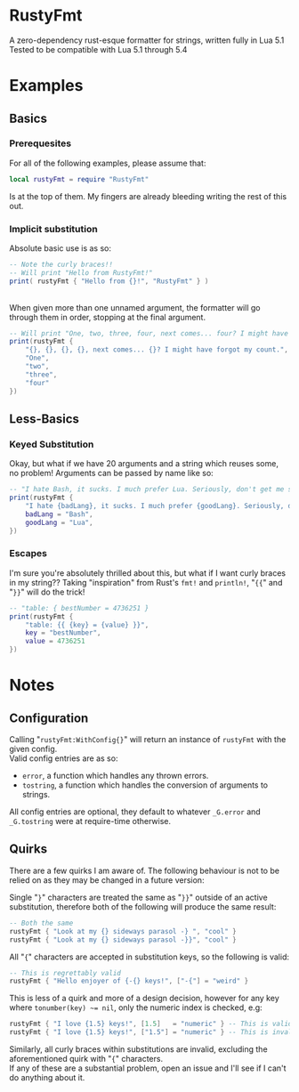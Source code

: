 # RustyFmt
A zero-dependency rust-esque formatter for strings, written fully in Lua 5.1  
Tested to be compatible with Lua 5.1 through 5.4

# Examples
## Basics
### Prerequesites
For all of the following examples, please assume that:
```lua
local rustyFmt = require "RustyFmt"
```
Is at the top of them. My fingers are already bleeding writing the rest of this out.

### Implicit substitution
Absolute basic use is as so:

```lua
-- Note the curly braces!!
-- Will print "Hello from RustyFmt!"
print( rustyFmt { "Hello from {}!", "RustyFmt" } )
```
<br>
When given more than one unnamed argument, the formatter will go through them in order, stopping at the final argument.

```lua
-- Will print "One, two, three, four, next comes... four? I might have forgot my count."
print(rustyFmt {
    "{}, {}, {}, {}, next comes... {}? I might have forgot my count.",
    "One",
    "two",
    "three",
    "four"
})
```
## Less-Basics
### Keyed Substitution
Okay, but what if we have 20 arguments and a string which reuses some, no problem! Arguments can be passed by name like so:
```lua
-- "I hate Bash, it sucks. I much prefer Lua. Seriously, don't get me started on Bash"
print(rustyFmt {
    "I hate {badLang}, it sucks. I much prefer {goodLang}. Seriously, don't get me started on {badLang}",
    badLang = "Bash",
    goodLang = "Lua",
})
```
### Escapes

I'm sure you're absolutely thrilled about this, but what if I want curly braces in my string?? Taking "inspiration" from Rust's `fmt!` and `println!`, "`{{`" and "`}}`" will do the trick!

```lua
-- "table: { bestNumber = 4736251 }
print(rustyFmt {
    "table: {{ {key} = {value} }}",
    key = "bestNumber",
    value = 4736251
})
```

# Notes
## Configuration
Calling "`rustyFmt:WithConfig{}`" will return an instance of `rustyFmt` with the given config.<br>
Valid config entries are as so:
- `error`, a function which handles any thrown errors.
- `tostring`, a function which handles the conversion of arguments to strings.

All config entries are optional, they default to whatever `_G.error` and `_G.tostring` were at require-time otherwise.

## Quirks
There are a few quirks I am aware of. The following behaviour is not to be relied on as they may be changed in a future version:

Single "`}`" characters are treated the same as "`}}`" outside of an active substitution, therefore both of the following will produce the same result:
```lua
-- Both the same
rustyFmt { "Look at my {} sideways parasol -} ", "cool" }
rustyFmt { "Look at my {} sideways parasol -}}", "cool" }
```

All "`{`" characters are accepted in substitution keys, so the following is valid:
```lua
-- This is regrettably valid
rustyFmt { "Hello enjoyer of {-{} keys!", ["-{"] = "weird" }
```

This is less of a quirk and more of a design decision, however for any key where `tonumber(key) ~= nil`, only the numeric index is checked, e.g:
```lua
rustyFmt { "I love {1.5} keys!", [1.5]   = "numeric" } -- This is valid
rustyFmt { "I love {1.5} keys!", ["1.5"] = "numeric" } -- This is invalid
```

Similarly, all curly braces within substitutions are invalid, excluding the aforementioned quirk with "`{`" characters.<br>
If any of these are a substantial problem, open an issue and I'll see if I can't do anything about it.